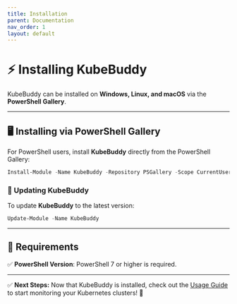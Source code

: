 ```yaml
---
title: Installation
parent: Documentation
nav_order: 1
layout: default
---
```


# ⚡ Installing KubeBuddy

KubeBuddy can be installed on **Windows, Linux, and macOS** via the **PowerShell Gallery**.

---

## 🖥️ Installing via PowerShell Gallery

For PowerShell users, install **KubeBuddy** directly from the PowerShell Gallery:

```powershell
Install-Module -Name KubeBuddy -Repository PSGallery -Scope CurrentUser
```

### 🔄 Updating KubeBuddy

To update **KubeBuddy** to the latest version:

```powershell
Update-Module -Name KubeBuddy
```

---

## 🔧 Requirements

✅ **PowerShell Version**: PowerShell 7 or higher is required.  

---

✅ **Next Steps:** Now that KubeBuddy is installed, check out the [Usage Guide](/docs/usage) to start monitoring your Kubernetes clusters! 🚀

